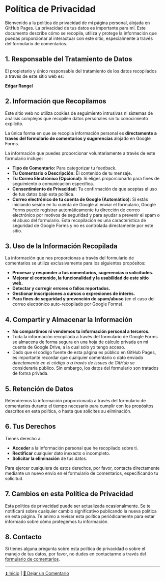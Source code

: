 # Política de Privacidad

Bienvenido a la política de privacidad de mi página personal, alojada en GitHub Pages. La privacidad de tus datos es importante para mí. Este documento describe cómo se recopila, utiliza y protege la información que puedas proporcionar al interactuar con este sitio, especialmente a través del formulario de comentarios.

## 1. Responsable del Tratamiento de Datos

El propietario y único responsable del tratamiento de los datos recopilados a través de este sitio web es:

**Edgar Rangel**

## 2. Información que Recopilamos

Este sitio web no utiliza cookies de seguimiento intrusivas ni sistemas de análisis complejos que recopilen datos personales sin tu conocimiento explícito.

La única forma en que se recopila información personal es **directamente a través del formulario de comentarios y sugerencias** alojado en Google Forms.

La información que puedes proporcionar voluntariamente a través de este formulario incluye:

* **Tipo de Comentario:** Para categorizar tu feedback.
* **Tu Comentario o Descripción:** El contenido de tu mensaje.
* **Tu Correo Electrónico (Opcional):** Si eliges proporcionarlo para fines de seguimiento o comunicación específica.
* **Consentimiento de Privacidad:** Tu confirmación de que aceptas el uso de tus datos bajo esta política.
* **Correo electrónico de tu cuenta de Google (Automático):** Si estás iniciando sesión en tu cuenta de Google al enviar el formulario, Google Forms puede registrar automáticamente tu dirección de correo electrónico por motivos de seguridad y para ayudar a prevenir el spam o el abuso del formulario. Esta recopilación es una característica de seguridad de Google Forms y no es controlada directamente por este sitio.

## 3. Uso de la Información Recopilada

La información que nos proporcionas a través del formulario de comentarios se utiliza exclusivamente para los siguientes propósitos:

* **Procesar y responder a tus comentarios, sugerencias o solicitudes.**
* **Mejorar el contenido, la funcionalidad y la usabilidad de este sitio web.**
* **Detectar y corregir errores o fallos reportados.**
* **Gestionar inscripciones a cursos o expresiones de interés.**
* **Para fines de seguridad y prevención de spam/abuso** (en el caso del correo electrónico auto-recopilado por Google Forms).

## 4. Compartir y Almacenar la Información

* **No compartimos ni vendemos tu información personal a terceros.**
* Toda la información recopilada a través del formulario de Google Forms se almacena de forma segura en una hoja de cálculo privada en mi cuenta de Google Drive, a la cual solo yo tengo acceso.
* Dado que el código fuente de esta página es público en GitHub Pages, es importante recordar que cualquier comentario o dato enviado *directamente en el código o a través de issues de GitHub* se consideraría público. Sin embargo, los datos del formulario son tratados de forma privada.

## 5. Retención de Datos

Retendremos la información proporcionada a través del formulario de comentarios durante el tiempo necesario para cumplir con los propósitos descritos en esta política, o hasta que solicites su eliminación.

## 6. Tus Derechos

Tienes derecho a:

* **Acceder** a la información personal que he recopilado sobre ti.
* **Rectificar** cualquier dato inexacto o incompleto.
* **Solicitar la eliminación** de tus datos.

Para ejercer cualquiera de estos derechos, por favor, contacta directamente mediante un nuevo envío en el formulario de comentarios, especificando tu solicitud.

## 7. Cambios en esta Política de Privacidad

Esta política de privacidad puede ser actualizada ocasionalmente. Se te notificará sobre cualquier cambio significativo publicando la nueva política en esta página. Te animo a revisar esta política periódicamente para estar informado sobre cómo protegemos tu información.

## 8. Contacto

Si tienes alguna pregunta sobre esta política de privacidad o sobre el manejo de tus datos, por favor, no dudes en contactarme a través del [formulario de comentarios](https://docs.google.com/forms/d/e/1FAIpQLSdto9BBXw_VT_vtBQkCIk0OrOdYy--Q1Gw4F1cMb0I9UvvxMA/viewform?usp=dialog).

---

[⏫ Inicio](/README.md "Ir a la Página de Inicio") | [📨 Dejar un Comentario](/others/comments.md "Ir al formulario de comentarios")
